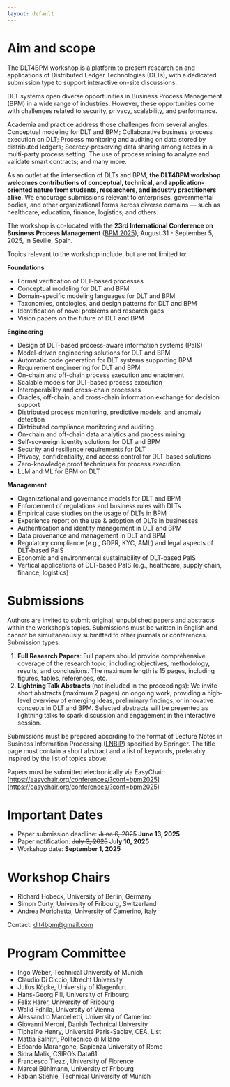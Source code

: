 ```yaml
---
layout: default
---
```


<!-- # DLT4BPM 2025 -->

# Aim and scope

The DLT4BPM workshop is a platform to present research on and applications of Distributed Ledger Technologies (DLTs), with a dedicated submission type to support interactive on-site discussions.

DLT systems open diverse opportunities in Business Process Management (BPM) in a wide range of industries. However, these opportunities come with challenges related to security, privacy, scalability, and performance.

Academia and practice address those challenges from several angles: Conceptual modeling for DLT and BPM; Collaborative business process execution on DLT; Process monitoring and auditing on data stored by distributed ledgers; Secrecy-preserving data sharing among actors in a multi-party process setting; The use of process mining to analyze and validate smart contracts; and many more. 

As an outlet at the intersection of DLTs and BPM, **the DLT4BPM workshop welcomes contributions of conceptual, technical, and application-oriented nature from students, researchers, and industry practitioners alike**. We encourage submissions relevant to enterprises, governmental bodies, and other organizational forms across diverse domains — such as healthcare, education, finance, logistics, and others.

The workshop is co-located with the **23rd International Conference on Business Process Management**
([BPM 2025](https://www.bpm2025seville.org/)), August 31 - September 5, 2025, in Seville, Spain.

Topics relevant to the workshop include, but are not limited to:  

**Foundations**
* Formal verification of DLT-based processes
* Conceptual modeling for DLT and BPM
* Domain-specific modeling languages for DLT and BPM
* Taxonomies, ontologies, and design patterns for DLT and BPM
* Identification of novel problems and  research gaps
* Vision papers on the future of DLT and BPM

**Engineering**
* Design of DLT-based process-aware information systems (PaIS)
* Model-driven engineering solutions for DLT and BPM
* Automatic code generation for DLT systems supporting BPM
* Requirement engineering for DLT and BPM
* On-chain and off-chain process execution and enactment
* Scalable models for DLT-based process execution
* Interoperability and cross-chain processes 
* Oracles, off-chain, and cross-chain information exchange for decision support
* Distributed process monitoring, predictive models, and anomaly detection
* Distributed compliance monitoring and auditing
* On-chain and off-chain data analytics and process mining
* Self-sovereign identity solutions for DLT and BPM
* Security and resilience requirements for DLT
* Privacy, confidentiality, and access control for DLT-based solutions
* Zero-knowledge proof techniques for process execution
* LLM and ML for BPM on DLT

**Management**
* Organizational and governance models for DLT and BPM
* Enforcement of regulations and business rules with DLTs
* Empirical case studies on the usage of DLTs in BPM
* Experience report on the use & adoption of DLTs in businesses
* Authentication and identity management in DLT and BPM
* Data provenance and management in DLT and BPM
* Regulatory compliance (e.g., GDPR, KYC, AML) and legal aspects of DLT-based PaIS
* Economic and environmental sustainability of DLT-based PaIS
* Vertical applications of DLT-based PaIS (e.g., healthcare, supply chain, finance, logistics)


# Submissions
Authors are invited to submit original, unpublished papers and abstracts within the workshop’s topics. Submissions must be written in English and cannot be simultaneously submitted to other journals or conferences. Submission types:
1. **Full Research Papers**: Full papers should provide comprehensive coverage of the research topic, including objectives, methodology, results, and conclusions. The maximum length is 15 pages, including figures, tables, references, etc.
2. **Lightning Talk Abstracts** (not included in the proceedings): We invite short abstracts (maximum 2 pages) on ongoing work, providing a high-level overview of emerging ideas, preliminary findings, or innovative concepts in DLT and BPM. Selected abstracts will be presented as lightning talks to spark discussion and engagement in the interactive session.

Submissions must be prepared according to the format of Lecture Notes in Business Information Processing ([LNBIP](https://www.springer.com/gp/computer-science/lncs/conference-proceedings-guidelines)) specified by Springer. The title page must contain a short abstract and a list of keywords, preferably inspired by the list of topics above. 

Papers must be submitted electronically via EasyChair: [https://easychair.org/conferences/?conf=bpm2025](https://easychair.org/conferences/?conf=bpm2025)

# Important Dates
* Paper submission deadline: ~~June 6, 2025~~ **June 13, 2025**
* Paper notification: ~~July 3, 2025~~ **July 10, 2025**
* Workshop date: **September 1, 2025**

# Workshop Chairs
* Richard Hobeck, University of Berlin, Germany
* Simon Curty, University of Fribourg, Switzerland
* Andrea Morichetta, University of Camerino, Italy

Contact: dlt4bpm@gmail.com

# Program Committee
* Ingo Weber, Technical University of Munich
* Claudio Di Ciccio, Utrecht University
* Julius Köpke, University of Klagenfurt
* Hans-Georg Fill, University of Fribourg
* Felix Härer, University of Fribourg
* Walid Fdhila, University of Vienna
* Alessandro Marcelletti, University of Camerino
* Giovanni Meroni, Danish Technical University
* Tiphaine Henry, Université Paris-Saclay, CEA, List
* Mattia Salnitri, Politecnico di Milano
* Edoardo Marangone, Sapienza University of Rome
* Sidra Malik, CSIRO’s Data61
* Francesco Tiezzi, University of Florence
* Marcel Bühlmann, University of Fribourg
* Fabian Stiehle, Technical University of Munich
